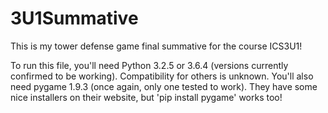 # 3U1Summative
This is my tower defense game final summative for the course ICS3U1!

To run this file, you'll need Python 3.2.5 or 3.6.4 (versions currently confirmed to be working). Compatibility for others is unknown.
You'll also need pygame 1.9.3 (once again, only one tested to work). They have some nice installers on their website, but 'pip install pygame' works too!


